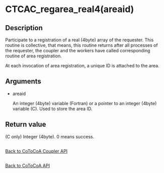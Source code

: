 CTCAC_regarea_real4(areaid)
=====

Description
-----

Participate to a registration of a real (4byte) array of the requester.
This routine is collective, that means,
this routine returns after all processes of the requester, the coupler
and the workers have called corresponding routine of area registration.

At each invocation of area registration, a unique ID is attached to the area.

Arguments
-----

- areaid

  An integer (4byte) variable (Fortran) or a pointer to an integer (4byte) variable (C).
  Used to store the area ID.

Return value
-----

(C only) Integer (4byte). 0 means success.

##

[Back to CoToCoA Coupler API](../API-coupler.md "Back to CoToCoA Coupler API")

##

[Back to CoToCoA API](../API.md "Back to CoToCoA API")
